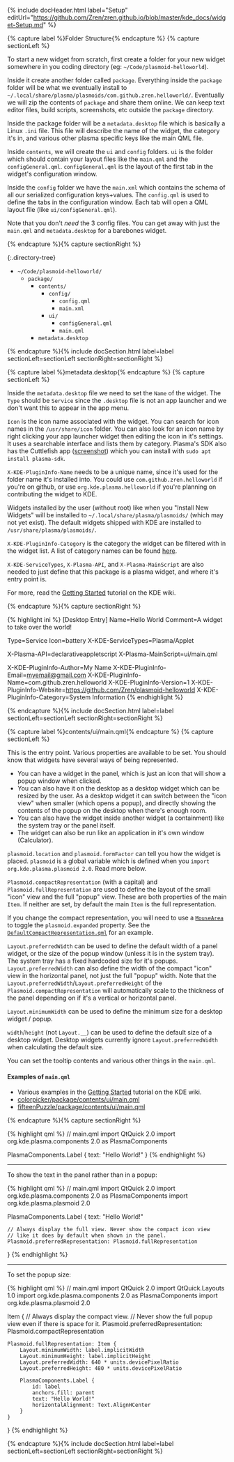 <!-- ------- -->
{% include docHeader.html
    label="Setup"
    editUrl="https://github.com/Zren/zren.github.io/blob/master/kde_docs/widget-Setup.md"
%}

{% capture label %}Folder Structure{% endcapture %}
{% capture sectionLeft %}

To start a new widget from scratch, first create a folder for your new widget somewhere in you coding directory (eg: `~/Code/plasmoid-helloworld`).

Inside it create another folder called `package`. Everything inside the `package` folder will be what we eventually install to `~/.local/share/plasma/plasmoids/com.github.zren.helloworld/`. Eventually we will zip the contents of `package` and share them online. We can keep text editor files, build scripts, screenshots, etc outside the `package` directory.

Inside the package folder will be a `metadata.desktop` file which is basically a Linux `.ini` file. This file will describe the name of the widget, the category it's in, and various other plasma specific keys like the main QML file.

Inside `contents`, we will create the `ui` and `config` folders. `ui` is the folder which should contain your layout files like the `main.qml` and the `configGeneral.qml`. `configGeneral.qml` is the layout of the first tab in the widget's configuration window.

Inside the `config` folder we have the `main.xml` which contains the schema of all our serialized configuration keys+values. The `config.qml` is used to define the tabs in the configuration window. Each tab will open a QML layout file (like `ui/configGeneral.qml`).

Note that you don't *need* the 3 config files. You can get away with just the `main.qml` and `metadata.desktop` for a barebones widget.

{% endcapture %}{% capture sectionRight %}

{:.directory-tree}
* `~/Code/plasmoid-helloworld/`
    * `package/`
        * `contents/`
            * `config/`
                * `config.qml`
                * `main.xml`
            * `ui/`
                * `configGeneral.qml`
                * `main.qml`
        * `metadata.desktop`

{% endcapture %}{% include docSection.html label=label sectionLeft=sectionLeft sectionRight=sectionRight %}


{% capture label %}metadata.desktop{% endcapture %}
{% capture sectionLeft %}

Inside the `metadata.desktop` file we need to set the `Name` of the widget. The `Type` should be `Service` since the `.desktop` file is not an app launcher and we don't want this to appear in the app menu.

`Icon` is the icon name associated with the widget. You can search for icon names in the `/usr/share/icon` folder. You can also look for an icon name by right clicking your app launcher widget then editing the icon in it's settings. It uses a searchable interface and lists them by category. Plasma's SDK also has the Cuttlefish app ([screenshot](https://cdn.kde.org/screenshots/cuttlefish/cuttlefish.png)) which you can install with `sudo apt install plasma-sdk`.

`X-KDE-PluginInfo-Name` needs to be a unique name, since it's used for the folder name it's installed into. You could use `com.github.zren.helloworld` if you're on github, or use `org.kde.plasma.helloworld` if you're planning on contributing the widget to KDE.  

Widgets installed by the user (without root) like when you "Install New Widgets" will be installed to `~/.local/share/plasma/plasmoids/` (which may not yet exist). The default widgets shipped with KDE are installed to `/usr/share/plasma/plasmoids/`.

`X-KDE-PluginInfo-Category` is the category the widget can be filtered with in the widget list. A list of category names can be found [here](https://techbase.kde.org/Projects/Plasma/PIG).

`X-KDE-ServiceTypes`, `X-Plasma-API`, and `X-Plasma-MainScript` are also needed to just define that this package is a plasma widget, and where it's entry point is.

For more, read the [Getting Started](https://techbase.kde.org/Development/Tutorials/Plasma5/QML2/GettingStarted#The_.desktop_file) tutorial on the KDE wiki.


{% endcapture %}{% capture sectionRight %}

{% highlight ini %}
[Desktop Entry]
Name=Hello World
Comment=A widget to take over the world!

Type=Service
Icon=battery
X-KDE-ServiceTypes=Plasma/Applet

X-Plasma-API=declarativeappletscript
X-Plasma-MainScript=ui/main.qml

X-KDE-PluginInfo-Author=My Name
X-KDE-PluginInfo-Email=myemail@gmail.com
X-KDE-PluginInfo-Name=com.github.zren.helloworld
X-KDE-PluginInfo-Version=1
X-KDE-PluginInfo-Website=https://github.com/Zren/plasmoid-helloworld
X-KDE-PluginInfo-Category=System Information
{% endhighlight %}

{% endcapture %}{% include docSection.html label=label sectionLeft=sectionLeft sectionRight=sectionRight %}


{% capture label %}contents/ui/main.qml{% endcapture %}
{% capture sectionLeft %}

This is the entry point. Various properties are available to be set. You should know that widgets have several ways of being represented. 

* You can have a widget in the panel, which is just an icon that will show a popup window when clicked.
* You can also have it on the desktop as a desktop widget which can be resized by the user. As a desktop widget it can switch between the "icon view" when smaller (which opens a popup), and directly showing the contents of the popup on the desktop when there's enough room.
* You can also have the widget inside another widget (a containment) like the system tray or the panel itself.
* The widget can also be run like an application in it's own window (Calculator).

`plasmoid.location` and `plasmoid.formFactor` can tell you how the widget is placed. `plasmoid` is a global variable which is defined when you `import org.kde.plasma.plasmoid 2.0`. Read more below.

`Plasmoid.compactRepresentation` (with a capital) and `Plasmoid.fullRepresentation` are used to define the layout of the small "icon" view and the full "popup" view. These are both properties of the main `Item`. If neither are set, by default the main `Item` is the full representation.

If you change the compact representation, you will need to use a [`MouseArea`](https://doc.qt.io/qt-5/qml-qtquick-mousearea.html) to toggle the `plasmoid.expanded` property. See the [`DefaultCompactRepresentation.qml`](https://github.com/KDE/plasma-desktop/blob/master/desktoppackage/contents/applet/DefaultCompactRepresentation.qml) for an example.

`Layout.preferredWidth` can be used to define the default width of a panel widget, or the size of the popup window (unless it is in the system tray). The system tray has a fixed hardcoded size for it's popups. `Layout.preferredWidth` can also define the width of the compact "icon" view in the horizontal panel, not just the full "popup" width. Note that the `Layout.preferredWidth`/`Layout.preferredHeight` of the `Plasmoid.compactRepresentation` will automatically scale to the thickness of the panel depending on if it's a vertical or horizontal panel.

`Layout.minimumWidth` can be used to define the minimum size for a desktop widget / popup.

`width`/`height` (not `Layout.__`) can be used to define the default size of a desktop widget. Desktop widgets currently ignore `Layout.preferredWidth` when calculating the default size.

You can set the tooltip contents and various other things in the `main.qml`.

#### Examples of `main.qml`

* Various examples in the [Getting Started](https://techbase.kde.org/Development/Tutorials/Plasma5/QML2/GettingStarted#main.qml) tutorial on the KDE wiki.
* [colorpicker/package/contents/ui/main.qml](https://github.com/KDE/kdeplasma-addons/blob/master/applets/colorpicker/package/contents/ui/main.qml)
* [fifteenPuzzle/package/contents/ui/main.qml](https://github.com/KDE/kdeplasma-addons/blob/master/applets/fifteenPuzzle/package/contents/ui/main.qml)

{% endcapture %}{% capture sectionRight %}

{% highlight qml %}
// main.qml
import QtQuick 2.0
import org.kde.plasma.components 2.0 as PlasmaComponents

PlasmaComponents.Label {
    text: "Hello World!"
}
{% endhighlight %}

---

To show the text in the panel rather than in a popup:

{% highlight qml %}
// main.qml
import QtQuick 2.0
import org.kde.plasma.components 2.0 as PlasmaComponents
import org.kde.plasma.plasmoid 2.0

PlasmaComponents.Label {
    text: "Hello World!"

    // Always display the full view. Never show the compact icon view
    // like it does by default when shown in the panel.
    Plasmoid.preferredRepresentation: Plasmoid.fullRepresentation
}
{% endhighlight %}

---

To set the popup size:

{% highlight qml %}
// main.qml
import QtQuick 2.0
import QtQuick.Layouts 1.0
import org.kde.plasma.components 2.0 as PlasmaComponents
import org.kde.plasma.plasmoid 2.0

Item {
    // Always display the compact view.
    // Never show the full popup view even if there is space for it.
    Plasmoid.preferredRepresentation: Plasmoid.compactRepresentation

    Plasmoid.fullRepresentation: Item {
        Layout.minimumWidth: label.implicitWidth
        Layout.minimumHeight: label.implicitHeight
        Layout.preferredWidth: 640 * units.devicePixelRatio
        Layout.preferredHeight: 480 * units.devicePixelRatio
        
        PlasmaComponents.Label {
            id: label
            anchors.fill: parent
            text: "Hello World!"
            horizontalAlignment: Text.AlignHCenter
        }
    }
}
{% endhighlight %}



{% endcapture %}{% include docSection.html label=label sectionLeft=sectionLeft sectionRight=sectionRight %}
